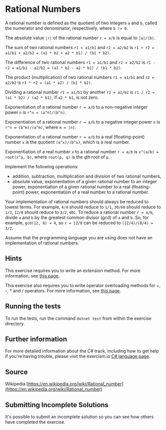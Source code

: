 # Rational Numbers

A rational number is defined as the quotient of two integers `a` and `b`, 
called the numerator and denominator, respectively, where `b != 0`.

The absolute value `|r|` of the rational number `r = a/b` is equal to `|a|/|b|`.

The sum of two rational numbers `r1 = a1/b1` and `r2 = a2/b2` 
	is `r1 + r2 = a1/b1 + a2/b2 = (a1 * b2 + a2 * b1) / (b1 * b2)`.

The difference of two rational numbers `r1 = a1/b1` and `r2 = a2/b2` 
	is `r1 - r2 = a1/b1 - a2/b2 = (a1 * b2 - a2 * b1) / (b1 * b2)`.

The product (multiplication) of two rational numbers `r1 = a1/b1` and `r2 = a2/b2` 
	is `r1 * r2 = (a1 * a2) / (b1 * b2)`.

Dividing a rational number `r1 = a1/b1` by another `r2 = a2/b2` 
	is `r1 / r2 = (a1 * b2) / (a2 * b1)`, if `a2 * b1`, is not zero.

Exponentiation of a rational number `r = a/b` to a non-negative integer power `n` 
	is `r^n = (a^n)/(b^n)`.

Exponentiation of a rational number `r = a/b` to a negative integer power `n` 
	is `r^n = (b^m)/(a^m)`, where `m = |n|`.

Exponentiation of a rational number `r = a/b` to a real (floating-point) number `x` 
	is the quotient `(a^x)/(b^x)`, which is a real number.

Exponentiation of a real number `x` to a rational number `r = a/b` 
	is `x^(a/b) = root(x^a, b)`, where `root(p, q)` is the `q`th root of `p`.

Implement the following operations:
 - addition, subtraction, multiplication and division of two rational numbers,
 - absolute value, exponentiation of a given rational number to an integer power, 
	exponentiation of a given rational number to a real (floating-point) power, 
	exponentiation of a real number to a rational number.

Your implementation of rational numbers should always be reduced to lowest terms. 
For example, `4/4` should reduce to `1/1`, `30/60` should reduce to `1/2`, 
	`12/8` should reduce to `3/2`, etc. To reduce a rational number `r = a/b`, 
	divide `a` and `b` by the greatest common divisor (gcd) of `a` and `b`. So, for example, 
	`gcd(12, 8) = 4`, so `r = 12/8` can be reduced to `(12/4)/(8/4) = 3/2`.

Assume that the programming language you are using does not have an implementation of rational numbers.

## Hints		
This exercise requires you to write an extension method. For more information, 
see [this page](https://msdn.microsoft.com/en-us//library/bb383977.aspx).

This exercise also requires you to write operator overloading methods for +, -, * and / operators. 
For more information, see [this page](https://msdn.microsoft.com/en-us/library/5tk49fh2.aspx).



## Running the tests

To run the tests, run the command `dotnet test` from within the exercise directory.

## Further information

For more detailed information about the C# track, including how to get help if
you're having trouble, please visit the exercism.io [C# language page](http://exercism.io/languages/csharp/resources).

## Source

Wikipedia [https://en.wikipedia.org/wiki/Rational_number](https://en.wikipedia.org/wiki/Rational_number)

## Submitting Incomplete Solutions
It's possible to submit an incomplete solution so you can see how others have completed the exercise.
